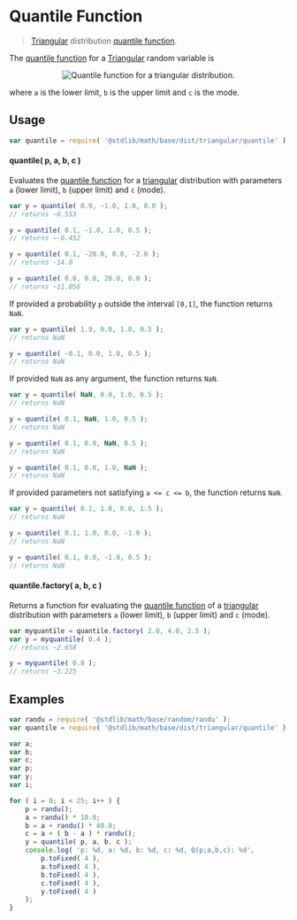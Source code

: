 Quantile Function
===

> [Triangular][triangular] distribution [quantile function][quantile-function].

<section class="intro">

The [quantile function][quantile-function] for a [Triangular][triangular] random variable is

<!-- <equation class="equation" label="eq:quantile_function" align="center" raw="Q(p;a,b,c) = \begin{cases}
a + \sqrt{(b-a)(c-a)p} &amp; \text{ for } 0 \le p \le F(c) \\
b - \sqrt{(b-a)(b-c)(1-p)} &amp; \text{ for } F(c) \le p \le 1
\end{cases}" alt="Quantile function for a triangular distribution."> -->

<div class="equation" align="center" data-raw-text="Q(p;a,b,c) = \begin{cases}
a + \sqrt{(b-a)(c-a)p} &amp; \text{ for } 0 \le p \le F(c) \\
b - \sqrt{(b-a)(b-c)(1-p)} &amp; \text{ for } F(c) \le p \le 1
\end{cases}" data-equation="eq:quantile_function">
    <img src="" alt="Quantile function for a triangular distribution.">
    <br>
</div>

<!-- </equation> -->

where `a` is the lower limit, `b` is the upper limit and `c` is the mode.

</section>

<!-- /.intro -->

<section class="usage">

## Usage
``` javascript
var quantile = require( '@stdlib/math/base/dist/triangular/quantile' );
```

#### quantile( p, a, b, c )

Evaluates the [quantile function][quantile-function] for a [triangular][triangular] distribution with parameters `a` (lower limit), `b` (upper limit) and `c` (mode).

``` javascript
var y = quantile( 0.9, -1.0, 1.0, 0.0 );
// returns ~0.553

y = quantile( 0.1, -1.0, 1.0, 0.5 );
// returns ~-0.452

y = quantile( 0.1, -20.0, 0.0, -2.0 );
// returns -14.0

y = quantile( 0.8, 0.0, 20.0, 0.0 );
// returns ~11.056
```

If provided a probability `p` outside the interval `[0,1]`, the function returns `NaN`.

``` javascript
var y = quantile( 1.9, 0.0, 1.0, 0.5 );
// returns NaN

y = quantile( -0.1, 0.0, 1.0, 0.5 );
// returns NaN
```

If provided `NaN` as any argument, the function returns `NaN`.

``` javascript
var y = quantile( NaN, 0.0, 1.0, 0.5 );
// returns NaN

y = quantile( 0.1, NaN, 1.0, 0.5 );
// returns NaN

y = quantile( 0.1, 0.0, NaN, 0.5 );
// returns NaN

y = quantile( 0.1, 0.0, 1.0, NaN );
// returns NaN
```

If provided parameters not satisfying `a <= c <= b`, the function returns `NaN`.

``` javascript
var y = quantile( 0.1, 1.0, 0.0, 1.5 );
// returns NaN

y = quantile( 0.1, 1.0, 0.0, -1.0 );
// returns NaN

y = quantile( 0.1, 0.0, -1.0, 0.5 );
// returns NaN
```

#### quantile.factory( a, b, c )

Returns a function for evaluating the [quantile function][quantile-function] of a [triangular][triangular] distribution with parameters `a` (lower limit), `b` (upper limit) and `c` (mode).

``` javascript
var myquantile = quantile.factory( 2.0, 4.0, 2.5 );
var y = myquantile( 0.4 );
// returns ~2.658

y = myquantile( 0.8 );
// returns ~3.225
```

</section>

<!-- /.usage -->

<section class="examples">

## Examples

``` javascript
var randu = require( '@stdlib/math/base/random/randu' );
var quantile = require( '@stdlib/math/base/dist/triangular/quantile' );

var a;
var b;
var c;
var p;
var y;
var i;

for ( i = 0; i < 25; i++ ) {
    p = randu();
    a = randu() * 10.0;
    b = a + randu() * 40.0;
    c = a + ( b - a ) * randu();
    y = quantile( p, a, b, c );
    console.log( 'p: %d, a: %d, b: %d, c: %d, Q(p;a,b,c): %d',
        p.toFixed( 4 ),
        a.toFixed( 4 ),
        b.toFixed( 4 ),
        c.toFixed( 4 ),
        y.toFixed( 4 )
    );
}
```

</section>

<!-- /.examples -->


<section class="links">

[triangular]: https://en.wikipedia.org/wiki/Triangular_distribution
[quantile-function]: https://en.wikipedia.org/wiki/Quantile_function

</section>

<!-- /.links -->
